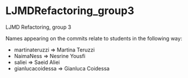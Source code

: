 # LJMDRefactoring_group3
LJMD Refactoring, group 3

Names appearing on the commits relate to students in the following way:

- martinateruzzi => Martina Teruzzi
- NaimaNess => Nesrine Yousfi
- saliei => Saeid Aliei
- gianlucacoidessa => Gianluca Coidessa
